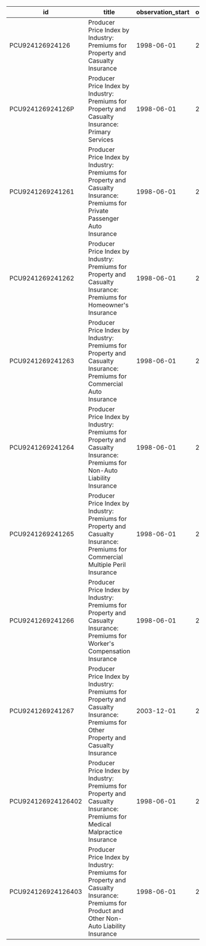 | id                 | title                                                                                                                                       | observation_start   | observation_end   |
|--------------------|---------------------------------------------------------------------------------------------------------------------------------------------|---------------------|-------------------|
| PCU924126924126    | Producer Price Index by Industry: Premiums for Property and Casualty Insurance                                                              | 1998-06-01          | 2022-08-01        |
| PCU924126924126P   | Producer Price Index by Industry: Premiums for Property and Casualty Insurance: Primary Services                                            | 1998-06-01          | 2022-08-01        |
| PCU9241269241261   | Producer Price Index by Industry: Premiums for Property and Casualty Insurance: Premiums for Private Passenger Auto Insurance               | 1998-06-01          | 2022-08-01        |
| PCU9241269241262   | Producer Price Index by Industry: Premiums for Property and Casualty Insurance: Premiums for Homeowner's Insurance                          | 1998-06-01          | 2022-08-01        |
| PCU9241269241263   | Producer Price Index by Industry: Premiums for Property and Casualty Insurance: Premiums for Commercial Auto Insurance                      | 1998-06-01          | 2022-08-01        |
| PCU9241269241264   | Producer Price Index by Industry: Premiums for Property and Casualty Insurance: Premiums for Non-Auto Liability Insurance                   | 1998-06-01          | 2022-08-01        |
| PCU9241269241265   | Producer Price Index by Industry: Premiums for Property and Casualty Insurance: Premiums for Commercial Multiple Peril Insurance            | 1998-06-01          | 2022-08-01        |
| PCU9241269241266   | Producer Price Index by Industry: Premiums for Property and Casualty Insurance: Premiums for Worker's Compensation Insurance                | 1998-06-01          | 2022-08-01        |
| PCU9241269241267   | Producer Price Index by Industry: Premiums for Property and Casualty Insurance: Premiums for Other Property and Casualty Insurance          | 2003-12-01          | 2022-08-01        |
| PCU924126924126402 | Producer Price Index by Industry: Premiums for Property and Casualty Insurance: Premiums for Medical Malpractice Insurance                  | 1998-06-01          | 2022-08-01        |
| PCU924126924126403 | Producer Price Index by Industry: Premiums for Property and Casualty Insurance: Premiums for Product and Other Non-Auto Liability Insurance | 1998-06-01          | 2022-08-01        |